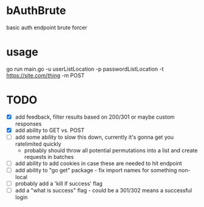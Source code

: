 # bAuthBrute
basic auth endpoint brute forcer

# usage
go run main.go -u userListLocation -p passwordListLocation -t https://site.com/thing -m POST

# TODO
- [X] add feedback, filter results based on 200/301 or maybe custom responses
- [X] add ability to GET vs. POST
- [ ] add some ability to slow this down, currently it's gonna get you ratelimited quickly
  * probably should throw all potential permutations into a list and create requests in batches
- [ ] add ability to add cookies in case these are needed to hit endpoint
- [ ] add ability to "go get" package - fix import names for something non-local
- [ ] probably add a 'kill if success' flag
- [ ] add a "what is success" flag - could be a 301/302 means a successful login
